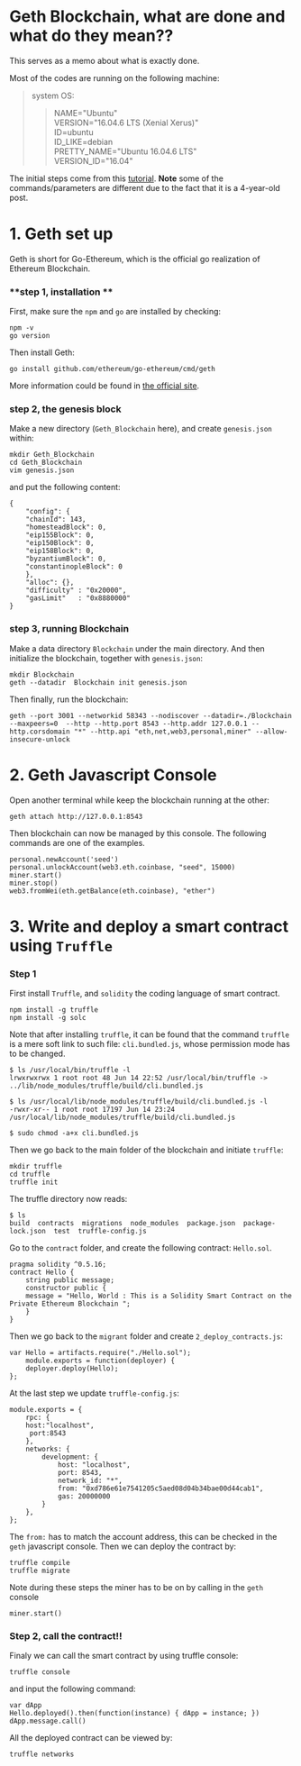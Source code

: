 **Geth Blockchain, what are done and what do they mean??**
=======================================================
This serves as a memo about what is exactly done.

Most of the codes are running on the following machine:
>  
> system OS: 
>> NAME="Ubuntu"                                     
>> VERSION="16.04.6 LTS (Xenial Xerus)"              
>> ID=ubuntu                                         
>> ID_LIKE=debian                                    
>> PRETTY_NAME="Ubuntu 16.04.6 LTS"                  
>> VERSION_ID="16.04" 

The initial steps come from this [tutorial](https://medium.com/blockchainbistro/set-up-a-private-ethereum-blockchain-and-deploy-your-first-solidity-smart-contract-on-the-caa8334c343d). **Note** some of the commands/parameters are different due to the fact that it is a 4-year-old post.

# 1. Geth set up


Geth is short for Go-Ethereum, which is the official go realization of Ethereum Blockchain.

### **step 1, installation **
First, make sure the `npm` and `go` are installed by checking:

    npm -v
    go version

Then install Geth:

    go install github.com/ethereum/go-ethereum/cmd/geth


More information could be found in [the official site](https://geth.ethereum.org/docs/install-and-build/installing-geth#most-linux-systems-and-macos).

### **step 2, the genesis block**

Make a new directory (`Geth_Blockchain` here), and create `genesis.json` within:

    mkdir Geth_Blockchain
    cd Geth_Blockchain
    vim genesis.json

and put the following content:

    {
        "config": {
        "chainId": 143,
        "homesteadBlock": 0,
        "eip155Block": 0,
        "eip150Block": 0,
        "eip158Block": 0,
        "byzantiumBlock": 0,
        "constantinopleBlock": 0
        },
        "alloc": {},
        "difficulty" : "0x20000",
        "gasLimit"   : "0x8880000"
    }

### **step 3, running Blockchain**

Make a data directory `Blockchain` under the main directory. And then initialize the blockchain, together with `genesis.json`:

    mkdir Blockchain
    geth --datadir  Blockchain init genesis.json

Then finally, run the blockchain:

    geth --port 3001 --networkid 58343 --nodiscover --datadir=./Blockchain --maxpeers=0  --http --http.port 8543 --http.addr 127.0.0.1 --http.corsdomain "*" --http.api "eth,net,web3,personal,miner" --allow-insecure-unlock

# 2. Geth Javascript Console

Open another terminal while keep the blockchain running at the other:

    geth attach http://127.0.0.1:8543

Then blockchain can now be managed by this console. The following commands are one of the examples.

    personal.newAccount('seed')
    personal.unlockAccount(web3.eth.coinbase, "seed", 15000)
    miner.start()
    miner.stop()
    web3.fromWei(eth.getBalance(eth.coinbase), "ether")

# 3. Write and deploy a smart contract using `Truffle`

### **Step 1**

First install `Truffle`, and `solidity` the coding language of smart contract.

    npm install -g truffle
    npm install -g solc

Note that after installing `truffle`, it can be found that the command `truffle` is a mere soft link to such file: `cli.bundled.js`, whose permission mode has to be changed.

    $ ls /usr/local/bin/truffle -l
    lrwxrwxrwx 1 root root 48 Jun 14 22:52 /usr/local/bin/truffle -> ../lib/node_modules/truffle/build/cli.bundled.js

    $ ls /usr/local/lib/node_modules/truffle/build/cli.bundled.js -l
    -rwxr-xr-- 1 root root 17197 Jun 14 23:24 /usr/local/lib/node_modules/truffle/build/cli.bundled.js

    $ sudo chmod -a+x cli.bundled.js

Then we go back to the main folder of the blockchain and initiate `truffle`:

    mkdir truffle
    cd truffle
    truffle init

The truffle directory now reads:

    $ ls
    build  contracts  migrations  node_modules  package.json  package-lock.json  test  truffle-config.js

Go to the `contract` folder, and create the following contract: `Hello.sol`.

    pragma solidity ^0.5.16;
    contract Hello {
        string public message;
        constructor public {
        message = "Hello, World : This is a Solidity Smart Contract on the Private Ethereum Blockchain ";
        }
    }

Then we go back to the `migrant` folder and create `2_deploy_contracts.js`:

    var Hello = artifacts.require("./Hello.sol");
        module.exports = function(deployer) {
        deployer.deploy(Hello);
    };

At the last step we update `truffle-config.js`:

    module.exports = {
        rpc: {
        host:"localhost",
         port:8543
        },
        networks: {
            development: {
                host: "localhost", 
                port: 8543, 
                network_id: "*",
                from: "0xd786e61e7541205c5aed08d04b34bae00d44cab1", 
                gas: 20000000
            }
        },
    };

The `from:` has to match the account address, this can be checked in the `geth` javascript console. Then we can deploy the contract by:

    truffle compile
    truffle migrate

Note during these steps the miner has to be on by calling in the `geth` console

    miner.start()

### **Step 2, call the contract!!**

Finaly we can call the smart contract by using truffle console:

    truffle console

and input the following command:

    var dApp
    Hello.deployed().then(function(instance) { dApp = instance; })
    dApp.message.call()

All the deployed contract can be viewed by:

    truffle networks

